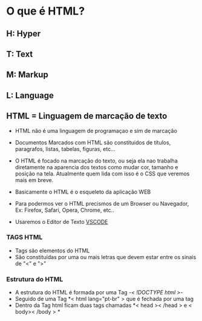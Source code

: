 

# O que é HTML?

## H: Hyper
## T: Text
## M: Markup
## L: Language

## HTML = Linguagem de marcação de texto 

 - HTML não é uma linguagem de programaçao e sim de marcação

 - Documentos Marcados com HTML são constituidos de títulos, paragrafos, 
 listas, tabelas, figuras, etc...

 - O HTML é focado na marcação do texto, ou seja ela nao trabalha diretamente na aparencia dos textos como mudar cor, tamanho e posição na tela. Atualmente quem lida com isso é o CSS que veremos mais em breve.

 - Basicamente o HTML é o esqueleto da aplicação WEB

 - Para podermos ver o HTML precismos de um Browser ou Navegador, Ex: Firefox, Safari, Opera, Chrome, etc..

- Usaremos o Editor de Texto [VSCODE](https://code.visualstudio.com/)

### TAGS HTML

- Tags são elementos do HTML  
- São constituídas por uma ou mais letras que devem estar entre os sinais de "<" e ">" 

### Estrutura do HTML

- A estrutura do HTML é formada por uma Tag *-< !DOCTYPE html >-*
- Seguido de uma Tag *< html lang="pt-br" > que é fechada por uma tag </html>
- Dentro da Tag html ficam duas tags chamadas *< head >< /head > e < body>< /body > *
 